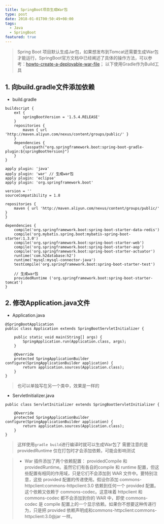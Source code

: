 ```yaml
---
title: SpringBoot项目生成War包
type: post
date: 2018-01-01T00:50:49+08:00
tags:
  - Java
  - SpringBoot
featured: true
---
```


> Spring Boot 项目默认生成Jar包，如果想发布到Tomcat还需要生成War包才能运行，SpringBoot官方文档中已经阐述了具体的操作方法，可以参考：[howto-create-a-deployable-war-file](http://docs.spring.io/spring-boot/docs/2.0.0.M3/reference/htmlsingle/#howto-create-a-deployable-war-file)；
> 以下使用Gradle作为Build工具

## 1. 向build.gradle文件添加依赖

- build.gradle

```
buildscript {
    ext {
        springBootVersion = '1.5.4.RELEASE'
    }
    repositories {
        maven { url 'http://maven.aliyun.com/nexus/content/groups/public/' }
    }
    dependencies {
        classpath("org.springframework.boot:spring-boot-gradle-plugin:${springBootVersion}")
    }
}

apply plugin: 'java'
apply plugin: 'war' // 生成war包
apply plugin: 'eclipse'
apply plugin: 'org.springframework.boot'

version = ''
sourceCompatibility = 1.8

repositories {
    maven { url 'http://maven.aliyun.com/nexus/content/groups/public/' }
}

dependencies {
    compile('org.springframework.boot:spring-boot-starter-data-redis')
    compile('org.mybatis.spring.boot:mybatis-spring-boot-starter:1.3.0')
    compile('org.springframework.boot:spring-boot-starter-web')
    compile('org.springframework.boot:spring-boot-starter-aop')
    compile('org.springframework.boot:spring-boot-starter-actuator')
    runtime('com.h2database:h2')
    runtime('mysql:mysql-connector-java')
    testCompile('org.springframework.boot:spring-boot-starter-test')

    // 生成war包
    providedRuntime ('org.springframework.boot:spring-boot-starter-tomcat')
}
```

## 2. 修改Application.java文件

- Application.java

```
@SpringBootApplication
public class Application extends SpringBootServletInitializer {

    public static void main(String[] args) {
        SpringApplication.run(Application.class, args);
    }

    @Override
    protected SpringApplicationBuilder configure(SpringApplicationBuilder application) {
        return application.sources(Application.class);
    }
}
```

> 也可以单独写在另一个类中，效果是一样的

- ServletInitializer.java

```
public class ServletInitializer extends SpringBootServletInitializer {

    @Override
    protected SpringApplicationBuilder configure(SpringApplicationBuilder application) {
        return application.sources(Application.class);
    }
}

```

> 这样使用`gradle build`进行编译时就可以生成War包了
> 需要注意的是providedRuntime 仅在打包时才会添加依赖，可能会影响测试

> - War 插件添加了两个依赖配置： providedCompile 和 providedRuntime。虽然它们有各自的compile 和 runtime 配置，但这些配置有相同的作用域，只是它们不会添加到 WAR 文件中。要特别注意，这些 provided 配置的传递使用。假设你添加 commons-httpclient:commons-httpclient:3.0 依赖到任何一个 provided 配置。这个依赖又依赖于 commons-codec。这意味着 httpclient 和 commons-codec 都不会添加到你的 WAR 中，即使 commons-codec 是 compile 配置上的一个显示依赖。如果你不想要这种传递行为，只是把 provided 依赖声明成和commons-httpclient:commons-httpclient:3.0@jar 一样。
